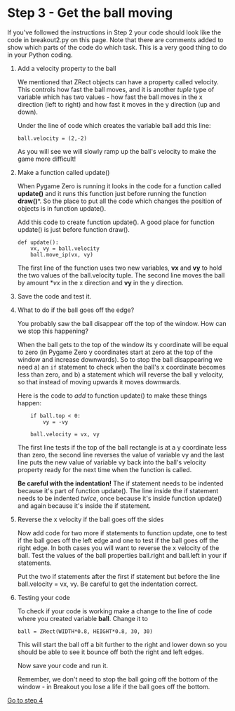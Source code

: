 # Step 3 - Get the ball moving

If you've followed the instructions in Step 2 your code should look like the code in breakout2.py on this page. Note that there are comments added to show which parts of the code do which task. This is a very good thing to do in your Python coding.

1. Add a velocity property to the ball

   We mentioned that ZRect objects can have a property called velocity. This controls how fast the ball moves, and it is another *tuple* type of variable which has two values - how fast the ball moves in the x direction (left to right) and how fast it moves in the y direction (up and down).

   Under the line of code which creates the variable ball add this line:
   ```
   ball.velocity = (2,-2)
   ```

   As you will see we will slowly ramp up the ball's velocity to make the game more difficult!


2. Make a function called update()

   When Pygame Zero is running it looks in the code for a function called **update()** and it runs this function just before running the function **draw()***. So the place to put all the code which changes the position of objects is in function update(). 

   Add this code to create function update(). A good place for function update() is just before function draw().

   ```
   def update():
       vx, vy = ball.velocity
       ball.move_ip(vx, vy)
   ```
   The first line of the function uses two new variables, **vx** and **vy** to hold the two values of the ball.velocity tuple. The second line moves the ball by amount **vx* in the x direction and **vy** in the y direction.

4. Save the code and test it.

5. What to do if the ball goes off the edge?

   You probably saw the ball disappear off the top of the window. How can we stop this happening?

   When the ball gets to the top of the window its y coordinate will be equal to zero (in Pygame Zero y coordinates start at zero at the top of the window and increase downwards). So to stop the ball disappearing we need 
   a) an ```if``` statement to check when the ball's x coordinate becomes less than zero, and
   b) a statement which will reverse the ball y velocity, so that instead of moving upwards it moves downwards.

   Here is the code to *add* to function update() to make these things happen:
   ```
       if ball.top < 0:
           vy = -vy

       ball.velocity = vx, vy
   ```
   The first line tests if the top of the ball rectangle is at a y coordinate less than zero, the second line reverses the value of variable vy and the last line puts the new value of variable vy back into the ball's velocity property ready for the next time when the function is called.

   **Be careful with the indentation!** The if statement needs to be indented because it's part of function update(). The line inside the if statement needs to be indented *twice*, once because it's inside function update() and again because it's inside the if statement.

6. Reverse the x velocity if the ball goes off the sides

   Now add code for two more if statements to function update, one to test if the ball goes off the left edge and one to test if the ball goes off the right edge. In both cases you will want to reverse the x velocity of the ball. Test the values of the ball properties ball.right and ball.left in your if statements.

   Put the two if statements after the first if statement but before the line ball.velocity = vx, vy. Be careful to get the indentation correct.

7. Testing your code

   To check if your code is working make a change to the line of code where you created variable **ball**. Change it to
   ```
   ball = ZRect(WIDTH*0.8, HEIGHT*0.8, 30, 30)
   ```
   This will start the ball off a bit further to the right and lower down so you should be able to see it bounce off both the right and left edges.
   
   Now save your code and run it.

   Remember, we don't need to stop the ball going off the bottom of the window - in Breakout you lose a life if the ball goes off the bottom.

[Go to step 4](../step04-bat_on_ball)